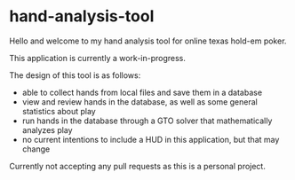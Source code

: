 # hand-analysis-tool

Hello and welcome to my hand analysis tool for online texas hold-em poker.

This application is currently a work-in-progress.

The design of this tool is as follows:
- able to collect hands from local files and save them in a database
- view and review hands in the database, as well as some general statistics about play
- run hands in the database through a GTO solver that mathematically analyzes play
- no current intentions to include a HUD in this application, but that may change

Currently not accepting any pull requests as this is a personal project.